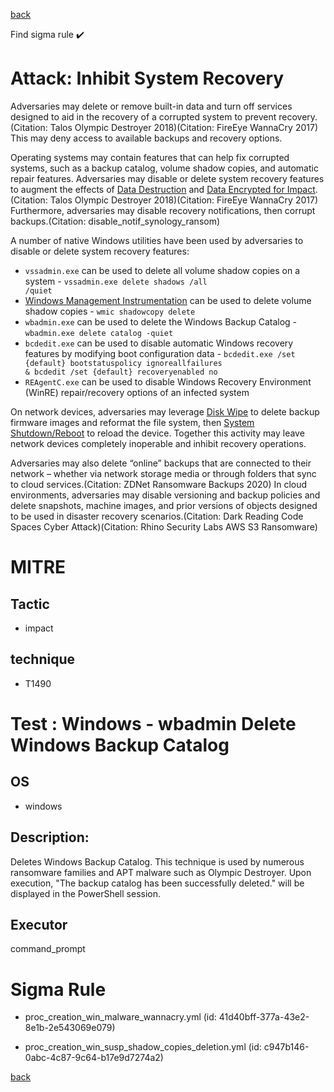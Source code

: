 
[back](../index.md)

Find sigma rule :heavy_check_mark: 

# Attack: Inhibit System Recovery 

Adversaries may delete or remove built-in data and turn off services designed to aid in the recovery of a corrupted system to prevent recovery.(Citation: Talos Olympic Destroyer 2018)(Citation: FireEye WannaCry 2017) This may deny access to available backups and recovery options.

Operating systems may contain features that can help fix corrupted systems, such as a backup catalog, volume shadow copies, and automatic repair features. Adversaries may disable or delete system recovery features to augment the effects of [Data Destruction](https://attack.mitre.org/techniques/T1485) and [Data Encrypted for Impact](https://attack.mitre.org/techniques/T1486).(Citation: Talos Olympic Destroyer 2018)(Citation: FireEye WannaCry 2017) Furthermore, adversaries may disable recovery notifications, then corrupt backups.(Citation: disable_notif_synology_ransom)

A number of native Windows utilities have been used by adversaries to disable or delete system recovery features:

* <code>vssadmin.exe</code> can be used to delete all volume shadow copies on a system - <code>vssadmin.exe delete shadows /all /quiet</code>
* [Windows Management Instrumentation](https://attack.mitre.org/techniques/T1047) can be used to delete volume shadow copies - <code>wmic shadowcopy delete</code>
* <code>wbadmin.exe</code> can be used to delete the Windows Backup Catalog - <code>wbadmin.exe delete catalog -quiet</code>
* <code>bcdedit.exe</code> can be used to disable automatic Windows recovery features by modifying boot configuration data - <code>bcdedit.exe /set {default} bootstatuspolicy ignoreallfailures & bcdedit /set {default} recoveryenabled no</code>
* <code>REAgentC.exe</code> can be used to disable Windows Recovery Environment (WinRE) repair/recovery options of an infected system

On network devices, adversaries may leverage [Disk Wipe](https://attack.mitre.org/techniques/T1561) to delete backup firmware images and reformat the file system, then [System Shutdown/Reboot](https://attack.mitre.org/techniques/T1529) to reload the device. Together this activity may leave network devices completely inoperable and inhibit recovery operations.

Adversaries may also delete “online” backups that are connected to their network – whether via network storage media or through folders that sync to cloud services.(Citation: ZDNet Ransomware Backups 2020) In cloud environments, adversaries may disable versioning and backup policies and delete snapshots, machine images, and prior versions of objects designed to be used in disaster recovery scenarios.(Citation: Dark Reading Code Spaces Cyber Attack)(Citation: Rhino Security Labs AWS S3 Ransomware)

# MITRE
## Tactic
  - impact


## technique
  - T1490


# Test : Windows - wbadmin Delete Windows Backup Catalog
## OS
  - windows


## Description:
Deletes Windows Backup Catalog. This technique is used by numerous ransomware families and APT malware such as Olympic Destroyer. Upon execution,
"The backup catalog has been successfully deleted." will be displayed in the PowerShell session.


## Executor
command_prompt

# Sigma Rule
 - proc_creation_win_malware_wannacry.yml (id: 41d40bff-377a-43e2-8e1b-2e543069e079)

 - proc_creation_win_susp_shadow_copies_deletion.yml (id: c947b146-0abc-4c87-9c64-b17e9d7274a2)



[back](../index.md)
